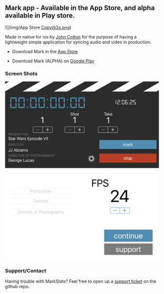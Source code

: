 ## Mark app - Available in the App Store, and alpha available in Play store.
![](img/App Store Copy@3x.png)

Made in native for ios by [John Cotton](https://github.com/thejohncotton/) for the purpose of having a lightweight simple application for syncing audio and video in production.

- Download Mark in the [App Store](https://itunes.apple.com/us/app/mark-slate/id1189204279?mt=8)

- Download Mark (ALPHA) on [Google Play](https://play.google.com/store/apps/details?id=com.cotton.john.mark)


### Screen Shots
![Mark app screenshot](img/643x0w.png)

![Mark app screenshot 2](img/643x0w2.png)




### Support/Contact

Having trouble with MarkSlate? Feel free to open up a [support ticket](https://github.com/thejohncotton/markApp/issues) on the github repo.
